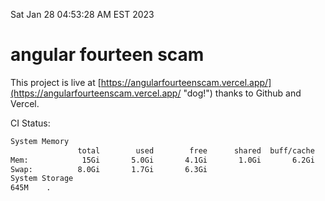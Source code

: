 Sat Jan 28 04:53:28 AM EST 2023

# angular fourteen scam


This project is live at [https://angularfourteenscam.vercel.app/](https://angularfourteenscam.vercel.app/ "dog!") thanks to Github and Vercel.

CI Status: 

```bash
System Memory
               total        used        free      shared  buff/cache   available
Mem:            15Gi       5.0Gi       4.1Gi       1.0Gi       6.2Gi       9.0Gi
Swap:          8.0Gi       1.7Gi       6.3Gi
System Storage
645M	.
```
```bash
